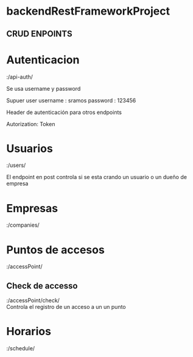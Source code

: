 # backendRestFrameworkProject


## CRUD ENPOINTS

# Autenticacion
<host>:<port>/api-auth/

Se usa username y password 

Supuer user 
username : sramos
password : 123456

Header de autenticación para otros endpoints

Autorization: Token <token>

# Usuarios
<host>:<port>/users/

El endpoint en post controla si se esta crando un usuario o un dueño de empresa

# Empresas
<host>:<port>/companies/

# Puntos de accesos 
<host>:<port>/accessPoint/

## Check de accesso
<host>:<port>/accessPoint/check/  
Controla el registro de un acceso a un un punto 

# Horarios
<host>:<port>/schedule/
